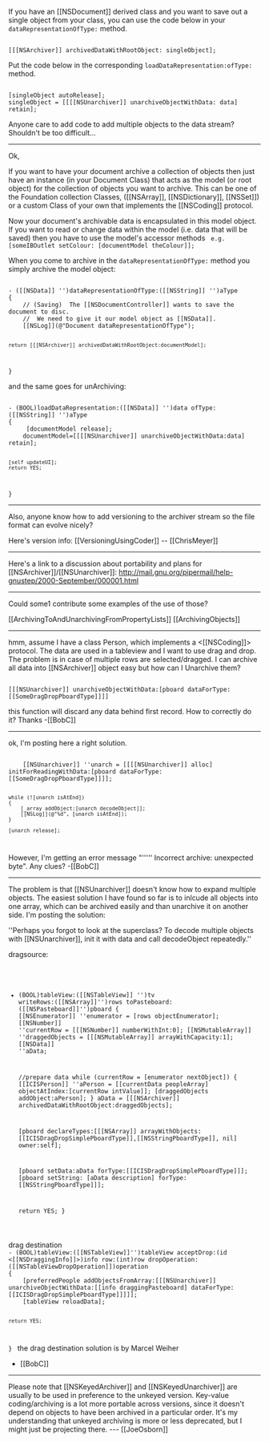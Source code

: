 If you have an [[NSDocument]] derived class and you want to save out a single object from your class, you can use the code below in your <code>dataRepresentationOfType:</code> method.

<code>
[[[NSArchiver]] archivedDataWithRootObject: singleObject];
</code>

Put the code below in the corresponding <code>loadDataRepresentation:ofType:</code> method.

<code>
[singleObject autoRelease];
singleObject = [[[[NSUnarchiver]] unarchiveObjectWithData: data] retain];
</code>

Anyone care to add code to add multiple objects to the data stream? Shouldn't be too difficult...

----
Ok,

If you want to have your document archive a collection of objects then just have an instance (in your Document Class) that acts as the model (or root object) for the collection of objects you want to archive.  This can be one of the Foundation collection Classes, ([[NSArray]], [[NSDictionary]], [[NSSet]]) or a custom Class of your own that implements the [[NSCoding]] protocol.

Now your document's archivable data is encapsulated in this model object.  If you want to read or change data within the model (i.e. data that will be saved) then you have to use the model's accessor methods 
<code>
e.g. [someIBOutlet setColour: [documentModel theColour]];
</code>


When you come to archive in the <code>dataRepresentationOfType:</code> method you simply archive the model object:

<code>
- ([[NSData]] '')dataRepresentationOfType:([[NSString]] '')aType
{
    // (Saving)  The [[NSDocumentController]] wants to save the document to disc.
    //	We need to give it our model object as [[NSData]].
    [[NSLog]](@"Document dataRepresentationOfType");

    return [[[NSArchiver]] archivedDataWithRootObject:documentModel];
}
</code>


and the same goes for unArchiving:

<code>
- (BOOL)loadDataRepresentation:([[NSData]] '')data ofType:([[NSString]] '')aType
{
     [documentModel release];
    documentModel=[[[[NSUnarchiver]] unarchiveObjectWithData:data] retain];

    [self updateUI];
    return YES;
}
</code>



----

Also, anyone know how to add versioning to the archiver stream so the file format can evolve nicely?

Here's version info: [[VersioningUsingCoder]] -- [[ChrisMeyer]]

----

Here's a link to a discussion about portability and plans for [[NSArchiver]]/[[NSUnarchiver]]:
http://mail.gnu.org/pipermail/help-gnustep/2000-September/000001.html

----

Could some1 contribute some examples of the use of those?

[[ArchivingToAndUnarchivingFromPropertyLists]] [[ArchivingObjects]]

----
hmm,
assume I have a class Person, which implements a <[[NSCoding]]> protocol. The data are used in a tableview and I want to use drag and drop. The problem is in case of multiple rows are selected/dragged. I can archive all data into [[NSArchiver]] object easy but how can I Unarchive them? 

<code>
[[[NSUnarchiver]] unarchiveObjectWithData:[pboard dataForType:[[SomeDragDropPboardType]]]]
</code>

this function will discard any data behind first record. How to correctly do it?
Thanks -[[BobC]]

----
ok,
I'm posting here a right solution.

<code>
    [[NSUnarchiver]] ''unarch = [[[[NSUnarchiver]] alloc] initForReadingWithData:[pboard dataForType: [[SomeDragDropPboardType]]]];
    
    while (![unarch isAtEnd])
    {
        [_array addObject:[unarch decodeObject]];
        [[NSLog]](@"%d", [unarch isAtEnd]);
    } 

    [unarch release];
</code>

However, I'm getting an error message "''''' Incorrect archive: unexpected byte". Any clues?
-[[BobC]]

----
The problem is that [[NSUnarchiver]] doesn't know how to expand multiple objects. The easiest solution I have found so far is to inlcude all objects into one array, which can be archived easily and than unarchive it on another side. I'm posting the solution:

''Perhaps you forgot to look at the superclass?  To decode multiple objects with [[NSUnarchiver]], init it with data and call decodeObject repeatedly.''

dragsource:
<code>
- (BOOL)tableView:([[NSTableView]] '')tv writeRows:([[NSArray]]'')rows toPasteboard:([[NSPasteboard]]'')pboard
{
    [[NSEnumerator]] 	''enumerator = [rows objectEnumerator];
    [[NSNumber]] 		''currentRow = [[[NSNumber]] numberWithInt:0];
    [[NSMutableArray]]	''draggedObjects = [[[NSMutableArray]] arrayWithCapacity:1];
    [[NSData]]		''aData;

    //prepare data
    while (currentRow = [enumerator nextObject])
    {
	[[ICISPerson]] ''aPerson = [[currentData peopleArray] objectAtIndex:[currentRow intValue]];
	[draggedObjects addObject:aPerson];
    }
    aData = [[[NSArchiver]] archivedDataWithRootObject:draggedObjects];
        
    [pboard declareTypes:[[[NSArray]] arrayWithObjects: [[ICISDragDropSimplePboardType]],[[NSStringPboardType]], nil] owner:self];
    
    [pboard setData:aData forType:[[ICISDragDropSimplePboardType]]]; 
    [pboard setString: [aData description] forType: [[NSStringPboardType]]];

    return YES;
}
</code>
drag destination
<code>
- (BOOL)tableView:([[NSTableView]]'')tableView acceptDrop:(id <[[NSDraggingInfo]]>)info row:(int)row dropOperation:([[NSTableViewDropOperation]])operation
{
	[preferredPeople addObjectsFromArray:[[[NSUnarchiver]] unarchiveObjectWithData:[[info draggingPasteboard] dataForType:[[ICISDragDropSimplePboardType]]]]];
	[tableView reloadData];

    return YES;
}
</code>
the drag destination solution is by Marcel Weiher
- [[BobC]]

----

Please note that [[NSKeyedArchiver]] and [[NSKeyedUnarchiver]] are usually to be used in preference to the unkeyed version.  Key-value coding/archiving is a lot more portable across versions, since it doesn't depend on objects to have been archived in a particular order.  It's my understanding that unkeyed archiving is more or less deprecated, but I might just be projecting there.   ---  [[JoeOsborn]]